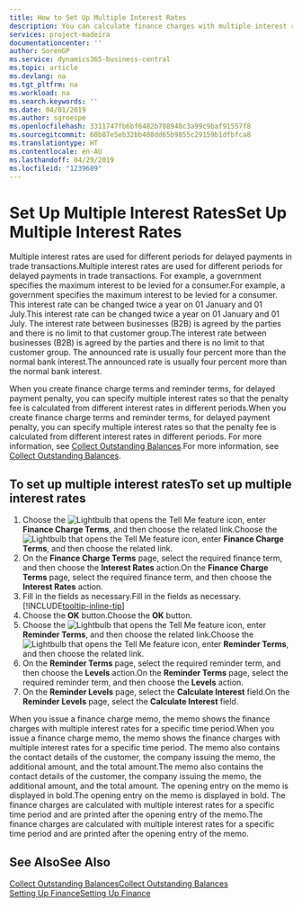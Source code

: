 ```yaml
---
title: How to Set Up Multiple Interest Rates
description: You can calculate finance charges with multiple interest rates for a specific period. The interest calculation is similar for all financial charges, with variation only in the rate of interest for a specific period.
services: project-madeira
documentationcenter: ''
author: SorenGP
ms.service: dynamics365-business-central
ms.topic: article
ms.devlang: na
ms.tgt_pltfrm: na
ms.workload: na
ms.search.keywords: ''
ms.date: 04/01/2019
ms.author: sgroespe
ms.openlocfilehash: 3311747fb6bf6482b708948c3a99c9baf91557f8
ms.sourcegitcommit: 60b87e5eb32bb408dd65b9855c29159b1dfbfca8
ms.translationtype: HT
ms.contentlocale: en-AU
ms.lasthandoff: 04/29/2019
ms.locfileid: "1239689"
---
```

# <a name="set-up-multiple-interest-rates"></a><span data-ttu-id="04159-104">Set Up Multiple Interest Rates</span><span class="sxs-lookup"><span data-stu-id="04159-104">Set Up Multiple Interest Rates</span></span>
<span data-ttu-id="04159-105">Multiple interest rates are used for different periods for delayed payments in trade transactions.</span><span class="sxs-lookup"><span data-stu-id="04159-105">Multiple interest rates are used for different periods for delayed payments in trade transactions.</span></span> <span data-ttu-id="04159-106">For example, a government specifies the maximum interest to be levied for a consumer.</span><span class="sxs-lookup"><span data-stu-id="04159-106">For example, a government specifies the maximum interest to be levied for a consumer.</span></span> <span data-ttu-id="04159-107">This interest rate can be changed twice a year on 01 January and 01 July.</span><span class="sxs-lookup"><span data-stu-id="04159-107">This interest rate can be changed twice a year on 01 January and 01 July.</span></span> <span data-ttu-id="04159-108">The interest rate between businesses (B2B) is agreed by the parties and there is no limit to that customer group.</span><span class="sxs-lookup"><span data-stu-id="04159-108">The interest rate between businesses (B2B) is agreed by the parties and there is no limit to that customer group.</span></span> <span data-ttu-id="04159-109">The announced rate is usually four percent more than the normal bank interest.</span><span class="sxs-lookup"><span data-stu-id="04159-109">The announced rate is usually four percent more than the normal bank interest.</span></span>

<span data-ttu-id="04159-110">When you create finance charge terms and reminder terms, for delayed payment penalty, you can specify multiple interest rates so that the penalty fee is calculated from different interest rates in different periods.</span><span class="sxs-lookup"><span data-stu-id="04159-110">When you create finance charge terms and reminder terms, for delayed payment penalty, you can specify multiple interest rates so that the penalty fee is calculated from different interest rates in different periods.</span></span> <span data-ttu-id="04159-111">For more information, see [Collect Outstanding Balances](receivables-collect-outstanding-balances.md).</span><span class="sxs-lookup"><span data-stu-id="04159-111">For more information, see [Collect Outstanding Balances](receivables-collect-outstanding-balances.md).</span></span>

## <a name="to-set-up-multiple-interest-rates"></a><span data-ttu-id="04159-112">To set up multiple interest rates</span><span class="sxs-lookup"><span data-stu-id="04159-112">To set up multiple interest rates</span></span>  
1.  <span data-ttu-id="04159-113">Choose the ![Lightbulb that opens the Tell Me feature](media/ui-search/search_small.png "Tell me what you want to do") icon, enter **Finance Charge Terms**, and then choose the related link.</span><span class="sxs-lookup"><span data-stu-id="04159-113">Choose the ![Lightbulb that opens the Tell Me feature](media/ui-search/search_small.png "Tell me what you want to do") icon, enter **Finance Charge Terms**, and then choose the related link.</span></span>  
2.  <span data-ttu-id="04159-114">On the **Finance Charge Terms** page, select the required finance term, and then choose the **Interest Rates** action.</span><span class="sxs-lookup"><span data-stu-id="04159-114">On the **Finance Charge Terms** page, select the required finance term, and then choose the **Interest Rates** action.</span></span>  
3.  <span data-ttu-id="04159-115">Fill in the fields as necessary.</span><span class="sxs-lookup"><span data-stu-id="04159-115">Fill in the fields as necessary.</span></span> [!INCLUDE[tooltip-inline-tip](includes/tooltip-inline-tip_md.md)]
4.  <span data-ttu-id="04159-116">Choose the **OK** button.</span><span class="sxs-lookup"><span data-stu-id="04159-116">Choose the **OK** button.</span></span>  
5.  <span data-ttu-id="04159-117">Choose the ![Lightbulb that opens the Tell Me feature](media/ui-search/search_small.png "Tell me what you want to do") icon, enter **Reminder Terms**, and then choose the related link.</span><span class="sxs-lookup"><span data-stu-id="04159-117">Choose the ![Lightbulb that opens the Tell Me feature](media/ui-search/search_small.png "Tell me what you want to do") icon, enter **Reminder Terms**, and then choose the related link.</span></span>  
6.  <span data-ttu-id="04159-118">On the **Reminder Terms** page, select the required reminder term, and then choose the **Levels** action.</span><span class="sxs-lookup"><span data-stu-id="04159-118">On the **Reminder Terms** page, select the required reminder term, and then choose the **Levels** action.</span></span>  
7.  <span data-ttu-id="04159-119">On the **Reminder Levels** page, select the **Calculate Interest** field.</span><span class="sxs-lookup"><span data-stu-id="04159-119">On the **Reminder Levels** page, select the **Calculate Interest** field.</span></span>  

<span data-ttu-id="04159-120">When you issue a finance charge memo, the memo shows the finance charges with multiple interest rates for a specific time period.</span><span class="sxs-lookup"><span data-stu-id="04159-120">When you issue a finance charge memo, the memo shows the finance charges with multiple interest rates for a specific time period.</span></span> <span data-ttu-id="04159-121">The memo also contains the contact details of the customer, the company issuing the memo, the additional amount, and the total amount.</span><span class="sxs-lookup"><span data-stu-id="04159-121">The memo also contains the contact details of the customer, the company issuing the memo, the additional amount, and the total amount.</span></span> <span data-ttu-id="04159-122">The opening entry on the memo is displayed in bold.</span><span class="sxs-lookup"><span data-stu-id="04159-122">The opening entry on the memo is displayed in bold.</span></span> <span data-ttu-id="04159-123">The finance charges are calculated with multiple interest rates for a specific time period and are printed after the opening entry of the memo.</span><span class="sxs-lookup"><span data-stu-id="04159-123">The finance charges are calculated with multiple interest rates for a specific time period and are printed after the opening entry of the memo.</span></span>  

## <a name="see-also"></a><span data-ttu-id="04159-124">See Also</span><span class="sxs-lookup"><span data-stu-id="04159-124">See Also</span></span>  
[<span data-ttu-id="04159-125">Collect Outstanding Balances</span><span class="sxs-lookup"><span data-stu-id="04159-125">Collect Outstanding Balances</span></span>](receivables-collect-outstanding-balances.md)  
[<span data-ttu-id="04159-126">Setting Up Finance</span><span class="sxs-lookup"><span data-stu-id="04159-126">Setting Up Finance</span></span>](finance-setup-finance.md)
